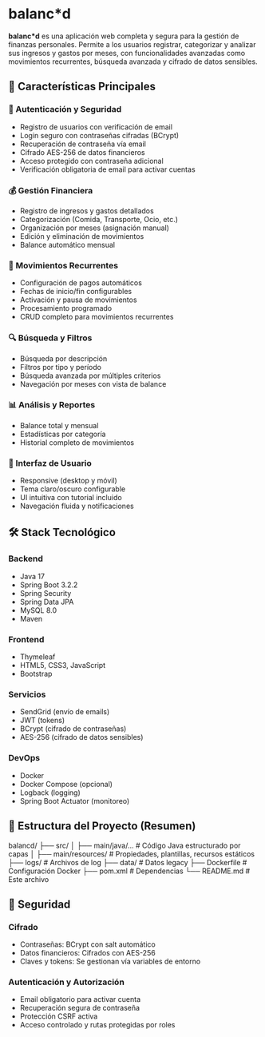 # balanc*d
**balanc*d** es una aplicación web completa y segura para la gestión de finanzas personales. Permite a los usuarios registrar, categorizar y analizar sus ingresos y gastos por meses, con funcionalidades avanzadas como movimientos recurrentes, búsqueda avanzada y cifrado de datos sensibles.

## 🚀 Características Principales

### 🔐 Autenticación y Seguridad
- Registro de usuarios con verificación de email
- Login seguro con contraseñas cifradas (BCrypt)
- Recuperación de contraseña vía email
- Cifrado AES-256 de datos financieros
- Acceso protegido con contraseña adicional
- Verificación obligatoria de email para activar cuentas

### 💰 Gestión Financiera
- Registro de ingresos y gastos detallados
- Categorización (Comida, Transporte, Ocio, etc.)
- Organización por meses (asignación manual)
- Edición y eliminación de movimientos
- Balance automático mensual

### 🔄 Movimientos Recurrentes
- Configuración de pagos automáticos
- Fechas de inicio/fin configurables
- Activación y pausa de movimientos
- Procesamiento programado
- CRUD completo para movimientos recurrentes

### 🔍 Búsqueda y Filtros
- Búsqueda por descripción
- Filtros por tipo y período
- Búsqueda avanzada por múltiples criterios
- Navegación por meses con vista de balance

### 📊 Análisis y Reportes
- Balance total y mensual
- Estadísticas por categoría
- Historial completo de movimientos

### 🎨 Interfaz de Usuario
- Responsive (desktop y móvil)
- Tema claro/oscuro configurable
- UI intuitiva con tutorial incluido
- Navegación fluida y notificaciones

## 🛠️ Stack Tecnológico

### Backend
- Java 17
- Spring Boot 3.2.2
- Spring Security
- Spring Data JPA
- MySQL 8.0
- Maven

### Frontend
- Thymeleaf
- HTML5, CSS3, JavaScript
- Bootstrap

### Servicios
- SendGrid (envío de emails)
- JWT (tokens)
- BCrypt (cifrado de contraseñas)
- AES-256 (cifrado de datos sensibles)

### DevOps
- Docker
- Docker Compose (opcional)
- Logback (logging)
- Spring Boot Actuator (monitoreo)

## 📁 Estructura del Proyecto (Resumen)
balancd/
├── src/
│ ├── main/java/... # Código Java estructurado por capas
│ ├── main/resources/ # Propiedades, plantillas, recursos estáticos
├── logs/ # Archivos de log
├── data/ # Datos legacy
├── Dockerfile # Configuración Docker
├── pom.xml # Dependencias
└── README.md # Este archivo

## 🔐 Seguridad

### Cifrado
- Contraseñas: BCrypt con salt automático
- Datos financieros: Cifrados con AES-256
- Claves y tokens: Se gestionan vía variables de entorno

### Autenticación y Autorización
- Email obligatorio para activar cuenta
- Recuperación segura de contraseña
- Protección CSRF activa
- Acceso controlado y rutas protegidas por roles
